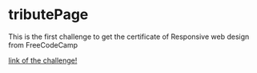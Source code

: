 # tributePage

This is the first challenge to get the certificate of Responsive web design from FreeCodeCamp

[link of the challenge!](https://www.freecodecamp.org/learn/responsive-web-design/responsive-web-design-projects/build-a-tribute-page)
